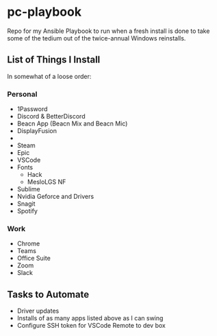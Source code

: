 # pc-playbook
Repo for my Ansible Playbook to run when a fresh install is done to take some of the tedium out of the twice-annual Windows reinstalls.

## List of Things I Install
In somewhat of a loose order:
### Personal
- 1Password
- Discord & BetterDiscord
- Beacn App (Beacn Mix and Beacn Mic)
- DisplayFusion
- 
- Steam
- Epic
- VSCode
- Fonts
   - Hack
   - MesloLGS NF
- Sublime
- Nvidia Geforce and Drivers
- Snagit
- Spotify

### Work
- Chrome
- Teams
- Office Suite
- Zoom
- Slack

## Tasks to Automate
- Driver updates
- Installs of as many apps listed above as I can swing
- Configure SSH token for VSCode Remote to dev box
